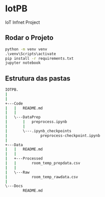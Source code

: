 # IotPB
IoT Infnet Project

## Rodar o Projeto
``` cmd
python -m venv venv
.\venv\Scripts\activate
pip install -r requirements.txt
jupyter notebook
```
## Estrutura das pastas
``` cmd
IOTPB.
|   
|   
+---Code
|   |   README.md
|   |   
|   \---DataPrep
|       |   preprocess.ipynb
|       |
|       \---.ipynb_checkpoints
|               preprocess-checkpoint.ipynb
|
+---Data
|   |   README.md
|   |
|   +---Processed
|   |       room_temp_prepdata.csv
|   |
|   \---Raw
|           room_temp_rawdata.csv
|
\---Docs
        README.md
```